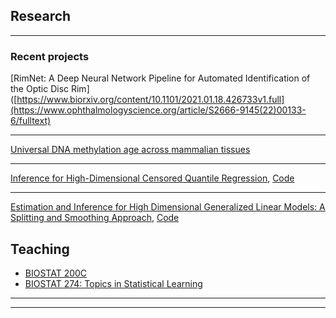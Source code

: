 ## Research

---

### Recent projects

[RimNet: A Deep Neural Network Pipeline for Automated Identification of the Optic Disc Rim]([https://www.biorxiv.org/content/10.1101/2021.01.18.426733v1.full](https://www.ophthalmologyscience.org/article/S2666-9145(22)00133-6/fulltext)
<!-- <img src="images/dummy_thumbnail.jpg?raw=true"/> -->

---
[Universal DNA methylation age across mammalian tissues](https://www.biorxiv.org/content/10.1101/2021.01.18.426733v1.full)
<!-- <img src="images/dummy_thumbnail.jpg?raw=true"/> -->

---
[Inference for High-Dimensional Censored Quantile Regression](https://www.tandfonline.com/doi/abs/10.1080/01621459.2021.1957900?journalCode=uasa20),
[Code](https://github.com/feizhe/HDCQR_Paper)
<!-- <img src="images/dummy_thumbnail.jpg?raw=true"/> -->

---

[Estimation and Inference for High Dimensional Generalized Linear Models: A Splitting and Smoothing Approach](https://www.jmlr.org/papers/v22/19-132.html),
[Code](https://github.com/feizhe/SSHDI)

## Teaching

- [BIOSTAT 200C](https://ccle.ucla.edu/)
- [BIOSTAT 274: Topics in Statistical Learning](https://ccle.ucla.edu/)

---




---
<!-- <p style="font-size:11px">Page template forked from <a href="https://github.com/evanca/quick-portfolio">evanca</a></p> -->
<!-- Remove above link if you don't want to attibute -->
